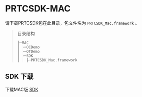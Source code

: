# PRTCSDK-MAC

请下载PRTCSDK包在此目录，包文件名为 `PRTCSDK_Mac.framework` 。

> 目录结构
> ```
> ├─MAC
> │ ├─OCDemo
> │ ├─QTDemo
> │ ├─SDK
> │ │ ├─PRTCSDK_Mac.framework
> ```

## SDK 下载

下载MAC版 [SDK](../../)